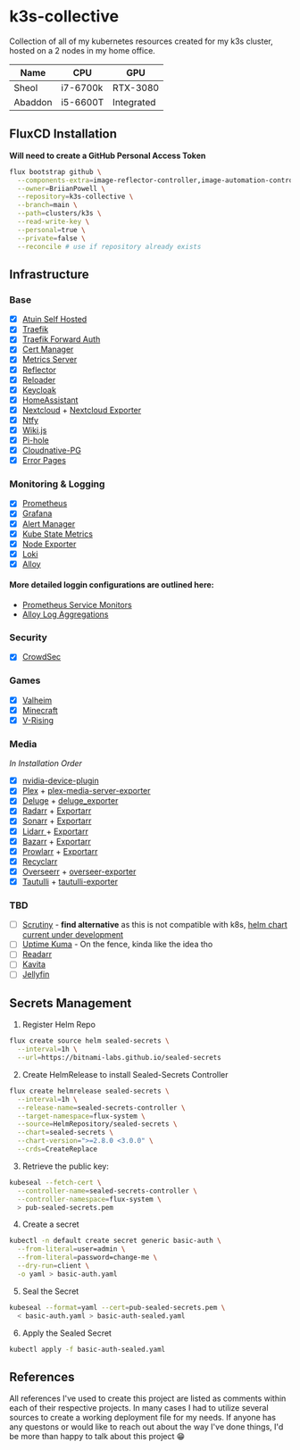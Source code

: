 # k3s-collective

Collection of all of my kubernetes resources created for my k3s cluster, hosted on a 2 nodes in my home office.

| Name    | CPU      | GPU        |
| ------- | -------- | ---------- |
| Sheol   | i7-6700k | RTX-3080   |
| Abaddon | i5-6600T | Integrated |

## FluxCD Installation

**Will need to create a GitHub Personal Access Token**

```sh
flux bootstrap github \
  --components-extra=image-reflector-controller,image-automation-controller \
  --owner=BriianPowell \
  --repository=k3s-collective \
  --branch=main \
  --path=clusters/k3s \
  --read-write-key \
  --personal=true \
  --private=false \
  --reconcile # use if repository already exists
```

## Infrastructure

### Base

- [x] [Atuin Self Hosted](https://github.com/atuinsh/atuin)
- [x] [Traefik](https://artifacthub.io/packages/helm/traefik/traefik)
- [x] [Traefik Forward Auth](https://github.com/thomseddon/traefik-forward-auth)
- [x] [Cert Manager](https://github.com/cert-manager/cert-manager)
- [x] [Metrics Server](https://github.com/kubernetes-sigs/metrics-server)
- [x] [Reflector](https://github.com/emberstack/kubernetes-reflector)
- [x] [Reloader](https://github.com/stakater/Reloader)
- [x] [Keycloak](https://github.com/keycloak/keycloak)
- [x] [HomeAssistant](https://github.com/home-assistant)
- [x] [Nextcloud](https://github.com/nextcloud/server) + [Nextcloud Exporter](https://github.com/xperimental/nextcloud-exporter)
- [x] [Ntfy](https://github.com/binwiederhier/ntfy)
- [x] [Wiki.js](https://github.com/requarks/wiki)
- [x] [Pi-hole](https://github.com/MoJo2600/pihole-kubernetes)
- [x] [Cloudnative-PG](https://github.com/cloudnative-pg/cloudnative-pg)
- [x] [Error Pages](https://github.com/tarampampam/error-pages)

### Monitoring & Logging

- [x] [Prometheus](https://github.com/prometheus/prometheus)
- [x] [Grafana](https://github.com/grafana/grafana)
- [x] [Alert Manager](https://github.com/prometheus/alertmanager)
- [x] [Kube State Metrics](https://github.com/kubernetes/kube-state-metrics)
- [x] [Node Exporter](https://github.com/prometheus/node_exporter)
- [x] [Loki](https://github.com/grafana/loki)
- [x] [Alloy](https://github.com/grafana/alloy)

#### More detailed loggin configurations are outlined here:

- [Prometheus Service Monitors](./apps/monitoring/prometheus/README.md)
- [Alloy Log Aggregations](./apps/monitoring/alloy/README.md)

### Security

- [x] [CrowdSec](https://github.com/crowdsecurity/crowdsec)

### Games

- [x] [Valheim](https://artifacthub.io/packages/helm/geek-cookbook/valheim)
- [x] [Minecraft](https://artifacthub.io/packages/helm/minecraft-server-charts/minecraft)
- [x] [V-Rising](https://truecharts.org/charts/stable/v-rising/)

### Media

_In Installation Order_

- [x] [nvidia-device-plugin](https://github.com/NVIDIA/k8s-device-plugin)
- [x] [Plex](https://github.com/plexinc/pms-docker/blob/master/charts/plex-media-server/README.md) + [plex-media-server-exporter](https://github.com/axsuul/plex-media-server-exporter)
- [x] [Deluge](https://github.com/binhex/arch-delugevpn) + [deluge_exporter](https://github.com/tobbez/deluge_exporter)
- [x] [Radarr](https://github.com/Radarr/Radarr) + [Exportarr](https://github.com/onedr0p/exportarr)
- [x] [Sonarr](https://github.com/Sonarr/Sonarr) + [Exportarr](https://github.com/onedr0p/exportarr)
- [x] [Lidarr ](https://github.com/Lidarr/Lidarr)+ [Exportarr](https://github.com/onedr0p/exportarr)
- [x] [Bazarr](https://github.com/morpheus65535/bazarr) + [Exportarr](https://github.com/onedr0p/exportarr)
- [x] [Prowlarr](https://github.com/Prowlarr/Prowlarr) + [Exportarr](https://github.com/onedr0p/exportarr)
- [x] [Recyclarr](https://github.com/recyclarr/recyclarr)
- [x] [Overseerr](https://github.com/sct/overseerr) + [overseer-exporter](https://github.com/WillFantom/overseerr-exporter)
- [x] [Tautulli](https://github.com/Tautulli/Tautulli) + [tautulli-exporter](https://github.com/nwalke/tautulli-exporter)

### TBD

- [ ] [Scrutiny](https://github.com/AnalogJ/scrutiny) - **find alternative** as this is not compatible with k8s, [helm chart current under development](https://github.com/AnalogJ/scrutiny/pull/363)
- [ ] [Uptime Kuma](https://github.com/louislam/uptime-kuma) - On the fence, kinda like the idea tho
- [ ] [Readarr](https://github.com/Readarr/Readarr)
- [ ] [Kavita](https://github.com/Kareadita/Kavita)
- [ ] [Jellyfin](https://github.com/jellyfin/jellyfin)

## Secrets Management

1. Register Helm Repo

```sh
flux create source helm sealed-secrets \
  --interval=1h \
  --url=https://bitnami-labs.github.io/sealed-secrets
```

2. Create HelmRelease to install Sealed-Secrets Controller

```sh
flux create helmrelease sealed-secrets \
  --interval=1h \
  --release-name=sealed-secrets-controller \
  --target-namespace=flux-system \
  --source=HelmRepository/sealed-secrets \
  --chart=sealed-secrets \
  --chart-version=">=2.8.0 <3.0.0" \
  --crds=CreateReplace
```

3. Retrieve the public key:

```sh
kubeseal --fetch-cert \
  --controller-name=sealed-secrets-controller \
  --controller-namespace=flux-system \
  > pub-sealed-secrets.pem
```

4. Create a secret

```sh
kubectl -n default create secret generic basic-auth \
  --from-literal=user=admin \
  --from-literal=password=change-me \
  --dry-run=client \
  -o yaml > basic-auth.yaml
```

5. Seal the Secret

```sh
kubeseal --format=yaml --cert=pub-sealed-secrets.pem \
  < basic-auth.yaml > basic-auth-sealed.yaml
```

6. Apply the Sealed Secret

```sh
kubectl apply -f basic-auth-sealed.yaml
```

## References

All references I've used to create this project are listed as comments within each of their respective projects. In many cases I had to utilize several sources to create a working deployment file for my needs. If anyone has any questons or would like to reach out about the way I've done things, I'd be more than happy to talk about this project :grin:
